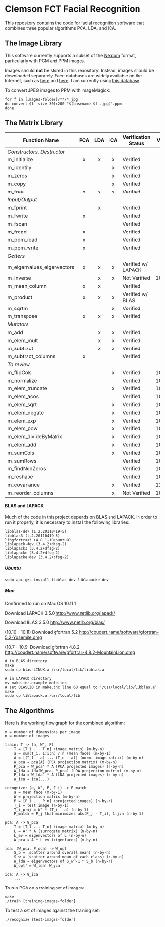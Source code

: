 # Clemson FCT Facial Recognition

This repository contains the code for facial recognition software that combines three popular algorithms PCA, LDA, and ICA.

## The Image Library

This software currently supports a subset of the [Netpbm](https://en.wikipedia.org/wiki/Netpbm_format) format, particularly with PGM and PPM images.

Images should __not__ be stored in this repository! Instead, images should be downloaded separately. Face databases are widely available on the Internet, such as [here](http://web.mit.edu/emeyers/www/face_databases.html) and [here](http://face-rec.org/databases/). I am currently using [this database](http://www.cl.cam.ac.uk/research/dtg/attarchive/facedatabase.html).

To convert JPEG images to PPM with ImageMagick:

```
for f in [images-folder]/**/*.jpg
do convert $f -size 300x200 "$(basename $f .jpg)".ppm
done
```

## The Matrix Library

Function Name              | PCA | LDA | ICA | Verification Status | Verify Date | Member
---                        |:---:|:---:|:---:|---                  |---          |---
_Constructors, Destructor_ |     |     |     |                     |             |
m_initialize               |  x  |  x  |  x  | Verified            |             |
m_identity                 |     |     |  x  | Verified            |             |
m_zeros                    |     |     |  x  | Verified            |             |
m_copy                     |     |     |  x  | Verified            |             |
m_free                     |  x  |  x  |  x  | Verified            |             |
_Input/Output_             |     |     |     |                     |             |
m_fprint                   |     |  x  |     | Verified            |             |
m_fwrite                   |  x  |     |     | Verified            |             |
m_fscan                    |     |     |     | Verified            |             |
m_fread                    |  x  |     |     | Verified            |             |
m_ppm_read                 |  x  |     |     | Verified            |             |
m_ppm_write                |  x  |     |     | Verified            |             |
_Getters_                  |     |     |     |                     |             |
m_eigenvalues_eigenvectors |  x  |  x  |  x  | Verified w/ LAPACK  |             |
m_inverse                  |     |  x  |  x  | Not Verified        | 10/07/15    | Miller
m_mean_column              |  x  |  x  |     | Verified            |             |
m_product                  |  x  |  x  |  x  | Verified w/ BLAS    |             |
m_sqrtm                    |     |     |  x  | Verified            |             |
m_transpose                |  x  |  x  |  x  | Verified            |             |
_Mutators_                 |     |     |     |                     |             |
m_add                      |     |  x  |  x  | Verified            |             |
m_elem_mult                |     |  x  |  x  | Verified            |             |
m_subtract                 |     |  x  |  x  | Verified            |             |
m_subtract_columns         |  x  |     |     | Verified            |             |
_To review_                |     |     |     |                     |             |
m_flipCols                 |     |     |  x  | Verified            | 10/02/15    | James
m_normalize                |     |     |     | Verified            | 10/02/2015  | James
m_elem_truncate            |     |     |  x  | Verified            | 10/02/2015  | James
m_elem_acos                |     |     |     | Verified            | 10/02/2015  | James
m_elem_sqrt                |     |     |  x  | Verified            | 10/02/2015  | James
m_elem_negate              |     |     |  x  | Verified            | 10/02/2015  | James
m_elem_exp                 |     |     |  x  | Verified            | 10/02/2015  | James
m_elem_pow                 |     |     |  x  | Verified            | 10/02/2015  | James
m_elem_divideByMatrix      |     |     |  x  | Verified            | 10/02/2015  | James
m_elem_add                 |     |     |  x  | Verified            | 10/02/2015  | James
m_sumCols                  |     |     |  x  | Verified            | 10/02/2015  | James
m_sumRows                  |     |     |     | Verified            | 10/02/2015  | James
m_findNonZeros             |     |     |     | Verified            | 10/06/2015  | James
m_reshape                  |     |     |     | Verified            | 10/06/2015  | James
m_covariance               |     |     |  x  | Verified            | 11/05/15    | Greg
m_reorder_columns          |     |     |  x  | Not Verified        | 10/21/15    | Taylor

#### BLAS and LAPACK

Much of the code in this project depends on BLAS and LAPACK. In order to run it properly, it is necessary to install the following libraries:

    libblas-dev (1.2.20110419-5)
    libblas3 (1.2.20110419-5)
    libgfortran3 (4.8.1-10ubuntu9)
    liblapack-dev (3.4.2+dfsg-2)
    liblapack3 (3.4.2+dfsg-2)
    liblapacke (3.4.2+dfsg-2)
    liblapacke-dev (3.4.2+dfsg-2)

##### Ubuntu

    sudo apt-get install libblas-dev liblapacke-dev

##### Mac

Confirmed to run on Mac OS 10.11.1

Download LAPACK 3.5.0 http://www.netlib.org/lapack/

Download BLAS 3.5.0 http://www.netlib.org/blas/

(10.10 - 10.11) Download gfortran 5.2 http://coudert.name/software/gfortran-5.2-Yosemite.dmg

(10.7 - 10.9) Download gfortran 4.8.2 http://coudert.name/software/gfortran-4.8.2-MountainLion.dmg

    # in BLAS directory
    make
    sudo cp blas-LINUX.a /usr/local/lib/libblas.a

    # in LAPACK directory
    mv make.inc.example make.inc
    # set BLASLIB in make.inc line 68 equal to ‘/usr/local/lib/libblas.a’
    make
    sudo cp liblapack.a /usr/local/lib

## The Algorithms

Here is the working flow graph for the combined algorithm:

    m = number of dimensions per image
    n = number of images

    train: T -> (a, W', P)
        T = [T_1 ... T_n] (image matrix) (m-by-n)
        a = sum(T_i, 1:i:n) / n (mean face) (m-by-1)
        A = [(T_1 - a) ... (T_n - a)] (norm. image matrix) (m-by-n)
        W_pca = pca(A) (PCA projection matrix) (m-by-n)
        P_pca = W_pca' * A (PCA projected images) (n-by-n)
        W_lda = lda(W_pca, P_pca) (LDA projection matrix) (m-by-n)
        P_lda = W_lda' * A (LDA projected images) (n-by-n)
        W_ica = ica(...)

    recognize: (a, W', P, T_i) -> P_match
        a = mean face (m-by-1)
        W = projection matrix (m-by-n)
        P = [P_1 ... P_n] (projected images) (n-by-n)
        T_i = test image (m-by-1)
        T_i_proj = W' * (T_i - a) (n-by-1)
        P_match = P_j that minimizes abs(P_j - T_i), 1:j:n (n-by-1)

    pca: A -> W_pca
        T = [T_1 ... T_n] (image matrix) (m-by-n)
        L = A' * A (surrogate matrix) (n-by-n)
        L_ev = eigenvectors of L (n-by-n)
        W_pca = A * L_ev (eigenfaces) (m-by-n)

    lda: (W_pca, P_pca) -> W_opt
        S_b = (scatter around overall mean) (n-by-n)
        S_w = (scatter around mean of each class) (n-by-n)
        W_lda = eigenvectors of S_w^-1 * S_b (n-by-n)
        W_opt' = W_lda' W_pca'

    ica: A -> W_ica
        ...

To run PCA on a training set of images:

    make
    ./train [training-images-folder]

To test a set of images against the training set:

    ./recognize [test-images-folder]
